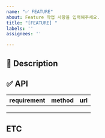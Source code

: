 ```yaml
---
name: "✅ FEATURE"
about: Feature 작업 사항을 입력해주세요.
title: "[FEATURE] "
labels: ''
assignees: ''

---
```


## 📌 Description

## ✅ API
|requirement|method|url|
|------|---|---|
||||
||||
||||

## ETC
